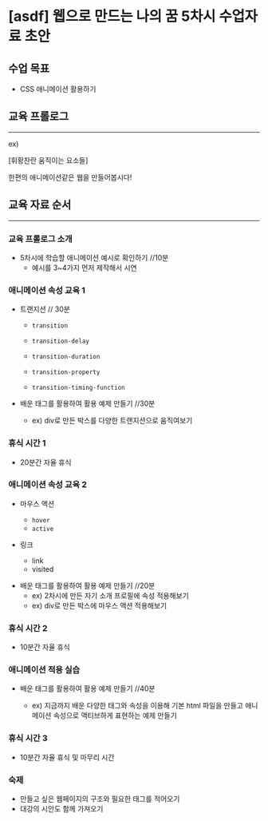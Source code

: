 # [asdf] 웹으로 만드는 나의 꿈 5차시 수업자료 초안

## 수업 목표
- CSS 애니메이션 활용하기

## 교육 프롤로그
------------------

ex) 

[휘황찬란 움직이는 요소들]

한편의 애니메이션같은 웹을 만들어봅시다!




## 교육 자료 순서
------------------

### 교육 프롤로그 소개

- 5차시에 학습할 애니메이션 예시로 확인하기  //10분
  - 예시를 3~4가지 먼저 제작해서 시연

### 애니메이션 속성 교육 1

* 트랜지션 // 30분

  - `transition`
  - `transition-delay`

  - `transition-duration`
  - `transition-property`
  - `transition-timing-function`

* 배운 태그를 활용하여 활용 예제 만들기   //30분

  * ex) div로 만든 박스를 다양한 트랜지션으로 움직여보기



### 휴식 시간 1

* 20분간 자율 휴식



### 애니메이션 속성 교육 2

- 마우스 액션

  - `hover`
  - `active`
- 링크
  - link
  - visited

* 배운 태그를 활용하여 활용 예제 만들기   //20분
  * ex) 2차시에 만든 자기 소개 프로필에 속성 적용해보기
  * ex) div로 만든 박스에 마우스 액션 적용해보기



### 휴식 시간 2

* 10분간 자율 휴식



### 애니메이션 적용 실습 

* 배운 태그를 활용하여 활용 예제 만들기   //40분

  * ex) 지금까지 배운 다양한 태그와 속성을 이용해 기본 html 파일을 만들고 애니메이션 속성으로 액티브하게 표현하는 예제 만들기



### 휴식 시간 3

* 10분간 자율 휴식 및 마무리 시간



### 숙제

- 만들고 싶은 웹페이지의 구조와 필요한 태그를 적어오기
- 대강의 시안도 함께 가져오기

